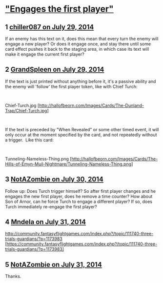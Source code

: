 # [&quot;Engages the first player&quot;](https://community.fantasyflightgames.com/topic/112007-engages-the-first-player/)

## 1 [chiller087 on July 29, 2014](https://community.fantasyflightgames.com/topic/112007-engages-the-first-player/?do=findComment&comment=1175168)

If an enemy has this text on it, does this mean that every turn the enemy will engage a new player? Or does it engage once, and stay there until some card effect pushes it back to the staging area, in which case its text will make it engage the current first player?

## 2 [GrandSpleen on July 29, 2014](https://community.fantasyflightgames.com/topic/112007-engages-the-first-player/?do=findComment&comment=1175279)

If the text is just printed without anything before it, it's a passive ability and the enemy will 'follow' the first player token, like with Chief Turch:

 

Chief-Turch.jpg [http://hallofbeorn.com/Images/Cards/The-Dunland-Trap/Chief-Turch.jpg]

 

If the text is preceded by "When Revealed" or some other timed event, it will only occur at the moment specified by the card, and not repeatedly without a trigger.  Like this card:

 

Tunneling-Nameless-Thing.png [http://hallofbeorn.com/Images/Cards/The-Hills-of-Emyn-Muil-Nightmare/Tunneling-Nameless-Thing.png]

## 3 [NotAZombie on July 30, 2014](https://community.fantasyflightgames.com/topic/112007-engages-the-first-player/?do=findComment&comment=1176831)

Follow up: Does Turch trigger himself? So after first player changes and he engages the new first player, does he remove a time counter? How about Son of Arnor, can he force Turch to engage a different player? If so, does Turch immediately re-engage the first player?

## 4 [Mndela on July 31, 2014](https://community.fantasyflightgames.com/topic/112007-engages-the-first-player/?do=findComment&comment=1177175)

http://community.fantasyflightgames.com/index.php?/topic/111740-three-trials-guardians/?p=1173983 [https://community.fantasyflightgames.com/index.php?/topic/111740-three-trials-guardians/?p=1173983]

## 5 [NotAZombie on July 31, 2014](https://community.fantasyflightgames.com/topic/112007-engages-the-first-player/?do=findComment&comment=1178637)

Thanks.

